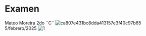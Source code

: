# Examen
Mateo Moreira 2do ¨C¨
![ca807e431bc8dda413157e3f40c97b65](https://github.com/user-attachments/assets/32871273-5be1-47a0-a7e6-8301e349b94c)
5/febrero/2025
![1](https://github.com/user-attachments/assets/a35d4de2-59fa-4349-ab83-b4e0e98f7cff)
